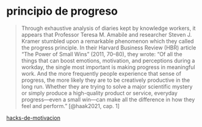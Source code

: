 # principio de progreso

 >
 > Through exhaustive analysis of diaries kept by knowledge workers, it appears that Professor Teresa M. Amabile and researcher Steven J. Kramer stumbled upon a remarkable phenomenon which they called the progress principle. In their Harvard Business Review (HBR) article “The Power of Small Wins” (2011, 70–80), they wrote: “Of all the things that can boost emotions, motivation, and perceptions during a workday, the single most important is making progress in meaningful work. And the more frequently people experience that sense of progress, the more likely they are to be creatively productive in the long run. Whether they are trying to solve a major scientific mystery or simply produce a high-quality product or service, everyday progress—even a small win—can make all the difference in how they feel and perform.” [@haak2021, cap. 1]

[hacks-de-motivacion](hacks-de-motivacion.md)
